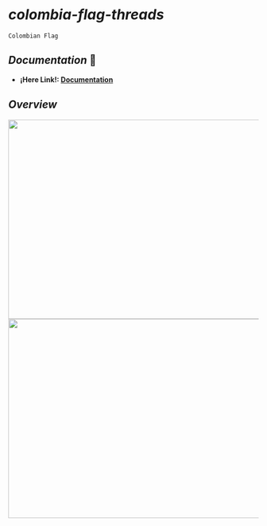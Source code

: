 # <b> _**colombia-flag-threads**_ </b> 
    Colombian Flag
    

## <b> _Documentation_ </b> 📄


- **¡Here Link!: [Documentation](https://github.com/danieljaraba/jfx-pokemon/blob/master/docs/Campaz-Gonz%C3%A1lez-Jaraba-Ricardo.pdf)**


## <b> _Overview_ </b>


<img src = "https://user-images.githubusercontent.com/69222739/119228933-09cd8480-badb-11eb-9935-3124ec486610.png" width="600px" height="400px">

<img src = "https://user-images.githubusercontent.com/69222739/119228968-35506f00-badb-11eb-8e59-748a51655015.png" width="600px" height="400px">


